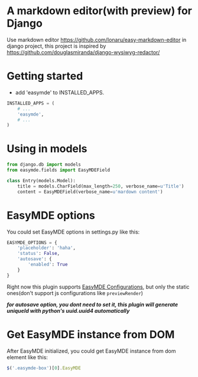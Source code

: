 # A markdown editor(with preview) for Django
Use markdown editor https://github.com/Ionaru/easy-markdown-editor in django project, this project is inspired by https://github.com/douglasmiranda/django-wysiwyg-redactor/ 

# Getting started

* add 'easymde' to INSTALLED_APPS.

```python
INSTALLED_APPS = (
    # ...
    'easymde',
    # ...
)
```

# Using in models
```python
from django.db import models
from easymde.fields import EasyMDEField

class Entry(models.Model):
    title = models.CharField(max_length=250, verbose_name=u'Title')
    content = EasyMDEField(verbose_name=u'mardown content')
```

# EasyMDE options
You could set EasyMDE options in settings.py like this:

```python
EASYMDE_OPTIONS = {
    'placeholder': 'haha',
    'status': False,
    'autosave': {
        'enabled': True
    }
}
```

Right now this plugin supports [EasyMDE Configurations](https://github.com/Ionaru/easy-markdown-editor#configuration), but only the static ones(don't support js configurations like ```previewRender```)

***for autosave option, you dont need to set it, this plugin will generate uniqueId with python's uuid.uuid4 automatically***

# Get EasyMDE instance from DOM

After EasyMDE initialized, you could get EasyMDE instance from dom element like this:

```javascript
$('.easymde-box')[0].EasyMDE
```